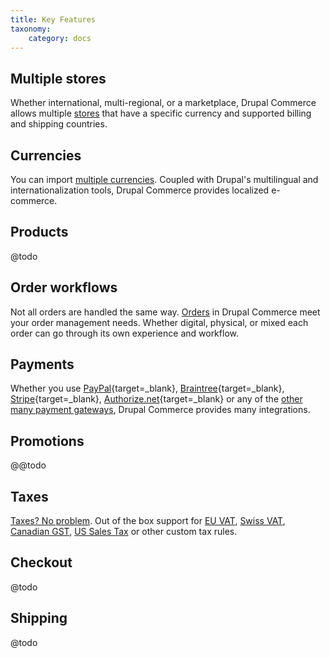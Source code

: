 ```yaml
---
title: Key Features
taxonomy:
    category: docs
---
```


## Multiple stores

Whether international, multi-regional, or a marketplace, Drupal Commerce allows multiple [stores](./setting-up-store) that have a specific currency and supported billing and shipping countries.

## Currencies

You can import [multiple currencies](./currencies). Coupled with Drupal's multilingual and internationalization tools, Drupal Commerce provides localized e-commerce.

## Products

@todo
## Order workflows

Not all orders are handled the same way. [Orders](./orders) in Drupal Commerce meet your order management needs. Whether digital, physical, or mixed each order can go through its own experience and workflow.

## Payments

Whether you use [PayPal](https://www.paypal.com){target=_blank}, [Braintree](https://www.braintreepayments.com/){target=_blank}, [Stripe](https://stripe.com/){target=_blank}, [Authorize.net](https://www.authorize.net/){target=_blank} or any of the [other many payment gateways](../developer-guide/payments/gateways), Drupal Commerce provides many integrations.

## Promotions

@@todo
## Taxes

[Taxes? No problem](./taxes). Out of the box support for [EU VAT](./taxes/#european-vat), [Swiss VAT](./taxes/#swiss-vat), [Canadian GST](./taxes/#canadian-gst), [US Sales Tax](./taxes/#us-sales-tax) or other custom tax rules.

## Checkout 

@todo

## Shipping

@todo